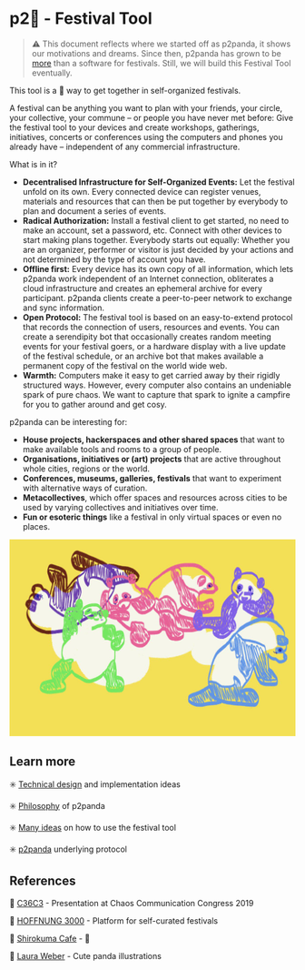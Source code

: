 # p2:panda_face: - Festival Tool

> ⚠️ This document reflects where we started off as p2panda, it shows our motivations and dreams. Since then, p2panda has grown to be [more](https://github.com/p2panda/handbook/) than a software for festivals. Still, we will build this Festival Tool eventually.

This tool is a :panda_face: way to get together in self-organized festivals.

A festival can be anything you want to plan with your friends, your circle, your collective, your commune – or people you have never met before: Give the festival tool to your devices and create workshops, gatherings, initiatives, concerts or conferences using the computers and phones you already have – independent of any commercial infrastructure.

What is in it?

- **Decentralised Infrastructure for Self-Organized Events:** Let the festival unfold on its own. Every connected device can register venues, materials and resources that can then be put together by everybody to plan and document a series of events.
- **Radical Authorization:** Install a festival client to get started, no need to make an account, set a password, etc. Connect with other devices to start making plans together. Everybody starts out equally: Whether you are an organizer, performer or visitor is just decided by your actions and not determined by the type of account you have.
- **Offline first:** Every device has its own copy of all information, which lets p2panda work independent of an Internet connection, obliterates a cloud infrastructure and creates an ephemeral archive for every participant. p2panda clients create a peer-to-peer network to exchange and sync information.
- **Open Protocol:** The festival tool is based on an easy-to-extend protocol that records the connection of users, resources and events. You can create a serendipity bot that occasionally creates random meeting events for your festival goers, or a hardware display with a live update of the festival schedule, or an archive bot that makes available a permanent copy of the festival on the world wide web.
- **Warmth:** Computers make it easy to get carried away by their rigidly structured ways. However, every computer also contains an undeniable spark of pure chaos. We want to capture that spark to ignite a campfire for you to gather around and get cosy.

p2panda can be interesting for:

- **House projects, hackerspaces and other shared spaces** that want to make available tools and rooms to a group of people.
- **Organisations, initiatives or (art) projects** that are active throughout whole cities, regions or the world.
- **Conferences, museums, galleries, festivals** that want to experiment with alternative ways of curation.
- **Metacollectives**, which offer spaces and resources across cities to be used by varying collectives and initiatives over time.
- **Fun or esoteric things** like a festival in only virtual spaces or even no places.

![p2panda](https://raw.githubusercontent.com/p2panda/festival-tool/main/images/pandas.jpg)

## Learn more

:eight_spoked_asterisk: [Technical design](DESIGN.md) and implementation ideas

:eight_spoked_asterisk: [Philosophy](PHILOSOPHY.md) of p2panda

:eight_spoked_asterisk: [Many ideas](IDEAS.md) on how to use the festival tool

:eight_spoked_asterisk: [p2panda](https://p2panda.org) underlying protocol

## References

:diamond_shape_with_a_dot_inside: [C36C3](https://media.ccc.de/v/36c3-10756-p2panda) - Presentation at Chaos Communication Congress 2019

:diamond_shape_with_a_dot_inside: [HOFFNUNG 3000](https://github.com/adzialocha/hoffnung3000) - Platform for self-curated festivals

:diamond_shape_with_a_dot_inside: [Shirokuma Cafe](https://en.wikipedia.org/wiki/Shirokuma_Cafe) - :panda_face:

:diamond_shape_with_a_dot_inside: [Laura Weber](http://www.lauraweber.net) - Cute panda illustrations
